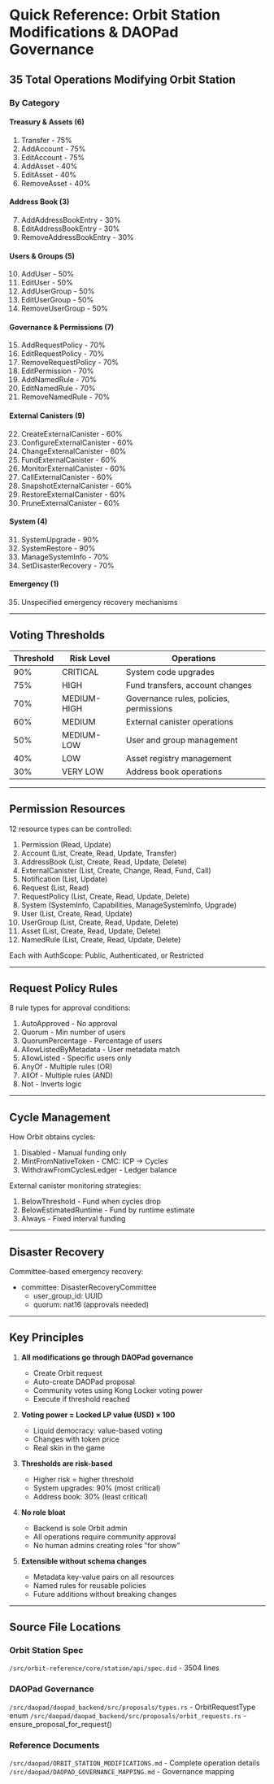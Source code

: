 # Quick Reference: Orbit Station Modifications & DAOPad Governance

## 35 Total Operations Modifying Orbit Station

### By Category

#### Treasury & Assets (6)
1. Transfer - 75%
2. AddAccount - 75%
3. EditAccount - 75%
4. AddAsset - 40%
5. EditAsset - 40%
6. RemoveAsset - 40%

#### Address Book (3)
7. AddAddressBookEntry - 30%
8. EditAddressBookEntry - 30%
9. RemoveAddressBookEntry - 30%

#### Users & Groups (5)
10. AddUser - 50%
11. EditUser - 50%
12. AddUserGroup - 50%
13. EditUserGroup - 50%
14. RemoveUserGroup - 50%

#### Governance & Permissions (7)
15. AddRequestPolicy - 70%
16. EditRequestPolicy - 70%
17. RemoveRequestPolicy - 70%
18. EditPermission - 70%
19. AddNamedRule - 70%
20. EditNamedRule - 70%
21. RemoveNamedRule - 70%

#### External Canisters (9)
22. CreateExternalCanister - 60%
23. ConfigureExternalCanister - 60%
24. ChangeExternalCanister - 60%
25. FundExternalCanister - 60%
26. MonitorExternalCanister - 60%
27. CallExternalCanister - 60%
28. SnapshotExternalCanister - 60%
29. RestoreExternalCanister - 60%
30. PruneExternalCanister - 60%

#### System (4)
31. SystemUpgrade - 90%
32. SystemRestore - 90%
33. ManageSystemInfo - 70%
34. SetDisasterRecovery - 70%

#### Emergency (1)
35. Unspecified emergency recovery mechanisms

---

## Voting Thresholds

| Threshold | Risk Level | Operations |
|-----------|---|---|
| 90% | CRITICAL | System code upgrades |
| 75% | HIGH | Fund transfers, account changes |
| 70% | MEDIUM-HIGH | Governance rules, policies, permissions |
| 60% | MEDIUM | External canister operations |
| 50% | MEDIUM-LOW | User and group management |
| 40% | LOW | Asset registry management |
| 30% | VERY LOW | Address book operations |

---

## Permission Resources

12 resource types can be controlled:
1. Permission (Read, Update)
2. Account (List, Create, Read, Update, Transfer)
3. AddressBook (List, Create, Read, Update, Delete)
4. ExternalCanister (List, Create, Change, Read, Fund, Call)
5. Notification (List, Update)
6. Request (List, Read)
7. RequestPolicy (List, Create, Read, Update, Delete)
8. System (SystemInfo, Capabilities, ManageSystemInfo, Upgrade)
9. User (List, Create, Read, Update)
10. UserGroup (List, Create, Read, Update, Delete)
11. Asset (List, Create, Read, Update, Delete)
12. NamedRule (List, Create, Read, Update, Delete)

Each with AuthScope: Public, Authenticated, or Restricted

---

## Request Policy Rules

8 rule types for approval conditions:
1. AutoApproved - No approval
2. Quorum - Min number of users
3. QuorumPercentage - Percentage of users
4. AllowListedByMetadata - User metadata match
5. AllowListed - Specific users only
6. AnyOf - Multiple rules (OR)
7. AllOf - Multiple rules (AND)
8. Not - Inverts logic

---

## Cycle Management

How Orbit obtains cycles:
1. Disabled - Manual funding only
2. MintFromNativeToken - CMC: ICP → Cycles
3. WithdrawFromCyclesLedger - Ledger balance

External canister monitoring strategies:
1. BelowThreshold - Fund when cycles drop
2. BelowEstimatedRuntime - Fund by runtime estimate
3. Always - Fixed interval funding

---

## Disaster Recovery

Committee-based emergency recovery:
- committee: DisasterRecoveryCommittee
  - user_group_id: UUID
  - quorum: nat16 (approvals needed)

---

## Key Principles

1. **All modifications go through DAOPad governance**
   - Create Orbit request
   - Auto-create DAOPad proposal
   - Community votes using Kong Locker voting power
   - Execute if threshold reached

2. **Voting power = Locked LP value (USD) × 100**
   - Liquid democracy: value-based voting
   - Changes with token price
   - Real skin in the game

3. **Thresholds are risk-based**
   - Higher risk = higher threshold
   - System upgrades: 90% (most critical)
   - Address book: 30% (least critical)

4. **No role bloat**
   - Backend is sole Orbit admin
   - All operations require community approval
   - No human admins creating roles "for show"

5. **Extensible without schema changes**
   - Metadata key-value pairs on all resources
   - Named rules for reusable policies
   - Future additions without breaking changes

---

## Source File Locations

### Orbit Station Spec
`/src/orbit-reference/core/station/api/spec.did` - 3504 lines

### DAOPad Governance
`/src/daopad/daopad_backend/src/proposals/types.rs` - OrbitRequestType enum
`/src/daopad/daopad_backend/src/proposals/orbit_requests.rs` - ensure_proposal_for_request()

### Reference Documents
`/src/daopad/ORBIT_STATION_MODIFICATIONS.md` - Complete operation details
`/src/daopad/DAOPAD_GOVERNANCE_MAPPING.md` - Governance mapping

